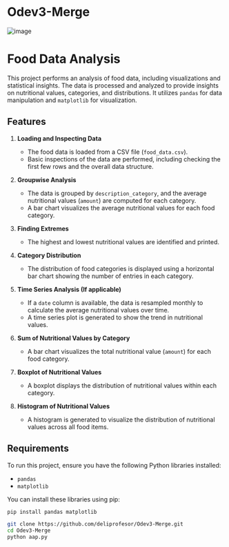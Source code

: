 # Odev3-Merge

![image](https://github.com/user-attachments/assets/5ee472ab-11cf-4745-92fc-174163875d18)

# Food Data Analysis

This project performs an analysis of food data, including visualizations and statistical insights. The data is processed and analyzed to provide insights on nutritional values, categories, and distributions. It utilizes `pandas` for data manipulation and `matplotlib` for visualization.

## Features

1. **Loading and Inspecting Data**
   - The food data is loaded from a CSV file (`food_data.csv`).
   - Basic inspections of the data are performed, including checking the first few rows and the overall data structure.

2. **Groupwise Analysis**
   - The data is grouped by `description_category`, and the average nutritional values (`amount`) are computed for each category.
   - A bar chart visualizes the average nutritional values for each food category.

3. **Finding Extremes**
   - The highest and lowest nutritional values are identified and printed.

4. **Category Distribution**
   - The distribution of food categories is displayed using a horizontal bar chart showing the number of entries in each category.

5. **Time Series Analysis (If applicable)**
   - If a `date` column is available, the data is resampled monthly to calculate the average nutritional values over time.
   - A time series plot is generated to show the trend in nutritional values.

6. **Sum of Nutritional Values by Category**
   - A bar chart visualizes the total nutritional value (`amount`) for each food category.

7. **Boxplot of Nutritional Values**
   - A boxplot displays the distribution of nutritional values within each category.

8. **Histogram of Nutritional Values**
   - A histogram is generated to visualize the distribution of nutritional values across all food items.

## Requirements

To run this project, ensure you have the following Python libraries installed:

- `pandas`
- `matplotlib`

You can install these libraries using pip:

```bash
pip install pandas matplotlib

git clone https://github.com/deliprofesor/Odev3-Merge.git
cd Odev3-Merge
python aap.py


